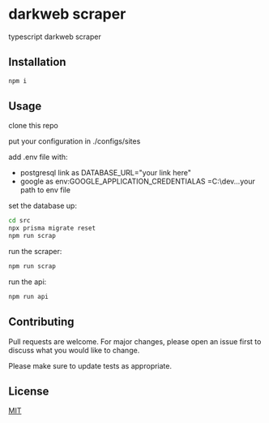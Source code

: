 # darkweb scraper

typescript darkweb scraper 

## Installation

```bash
npm i
```

## Usage
clone this repo

put your configuration in ./configs/sites

add .env file with:
- postgresql link as DATABASE_URL="your link here"
- google as env:GOOGLE_APPLICATION_CREDENTIALAS =C:\dev\...your path to env file

set the database up:
```bash
cd src
npx prisma migrate reset
npm run scrap
```
run the scraper:
```bash
npm run scrap
```
run the api:
```bash
npm run api
```



## Contributing
Pull requests are welcome. For major changes, please open an issue first to discuss what you would like to change.

Please make sure to update tests as appropriate.

## License
[MIT](https://choosealicense.com/licenses/mit/)